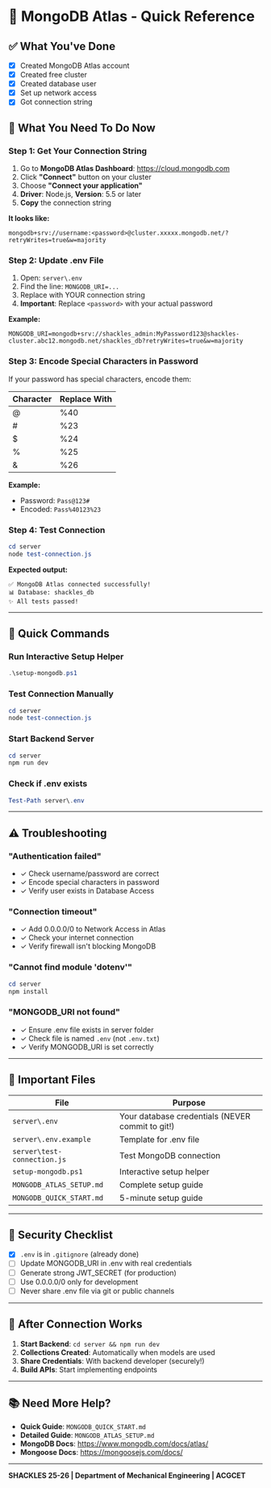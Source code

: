 # 🚀 MongoDB Atlas - Quick Reference

## ✅ What You've Done
- [x] Created MongoDB Atlas account
- [x] Created free cluster
- [x] Created database user
- [x] Set up network access
- [x] Got connection string

## 📝 What You Need To Do Now

### Step 1: Get Your Connection String
1. Go to **MongoDB Atlas Dashboard**: https://cloud.mongodb.com
2. Click **"Connect"** button on your cluster
3. Choose **"Connect your application"**
4. **Driver**: Node.js, **Version**: 5.5 or later
5. **Copy** the connection string

**It looks like:**
```
mongodb+srv://username:<password>@cluster.xxxxx.mongodb.net/?retryWrites=true&w=majority
```

### Step 2: Update .env File
1. Open: `server\.env`
2. Find the line: `MONGODB_URI=...`
3. Replace with YOUR connection string
4. **Important**: Replace `<password>` with your actual password

**Example:**
```env
MONGODB_URI=mongodb+srv://shackles_admin:MyPassword123@shackles-cluster.abc12.mongodb.net/shackles_db?retryWrites=true&w=majority
```

### Step 3: Encode Special Characters in Password
If your password has special characters, encode them:

| Character | Replace With |
|-----------|--------------|
| @         | %40          |
| #         | %23          |
| $         | %24          |
| %         | %25          |
| &         | %26          |

**Example:**
- Password: `Pass@123#`
- Encoded: `Pass%40123%23`

### Step 4: Test Connection
```powershell
cd server
node test-connection.js
```

**Expected output:**
```
✅ MongoDB Atlas connected successfully!
📊 Database: shackles_db
✨ All tests passed!
```

---

## 🎯 Quick Commands

### Run Interactive Setup Helper
```powershell
.\setup-mongodb.ps1
```

### Test Connection Manually
```powershell
cd server
node test-connection.js
```

### Start Backend Server
```powershell
cd server
npm run dev
```

### Check if .env exists
```powershell
Test-Path server\.env
```

---

## ⚠️ Troubleshooting

### "Authentication failed"
- ✓ Check username/password are correct
- ✓ Encode special characters in password
- ✓ Verify user exists in Database Access

### "Connection timeout"
- ✓ Add 0.0.0.0/0 to Network Access in Atlas
- ✓ Check your internet connection
- ✓ Verify firewall isn't blocking MongoDB

### "Cannot find module 'dotenv'"
```powershell
cd server
npm install
```

### "MONGODB_URI not found"
- ✓ Ensure .env file exists in server folder
- ✓ Check file is named `.env` (not `.env.txt`)
- ✓ Verify MONGODB_URI is set correctly

---

## 📂 Important Files

| File | Purpose |
|------|---------|
| `server\.env` | Your database credentials (NEVER commit to git!) |
| `server\.env.example` | Template for .env file |
| `server\test-connection.js` | Test MongoDB connection |
| `setup-mongodb.ps1` | Interactive setup helper |
| `MONGODB_ATLAS_SETUP.md` | Complete setup guide |
| `MONGODB_QUICK_START.md` | 5-minute setup guide |

---

## 🔐 Security Checklist

- [x] `.env` is in `.gitignore` (already done)
- [ ] Update MONGODB_URI in .env with real credentials
- [ ] Generate strong JWT_SECRET (for production)
- [ ] Use 0.0.0.0/0 only for development
- [ ] Never share .env file via git or public channels

---

## 🎉 After Connection Works

1. **Start Backend**: `cd server && npm run dev`
2. **Collections Created**: Automatically when models are used
3. **Share Credentials**: With backend developer (securely!)
4. **Build APIs**: Start implementing endpoints

---

## 📚 Need More Help?

- **Quick Guide**: `MONGODB_QUICK_START.md`
- **Detailed Guide**: `MONGODB_ATLAS_SETUP.md`
- **MongoDB Docs**: https://www.mongodb.com/docs/atlas/
- **Mongoose Docs**: https://mongoosejs.com/docs/

---

**SHACKLES 25-26 | Department of Mechanical Engineering | ACGCET**
